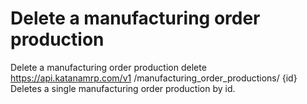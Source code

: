 # Delete a manufacturing order production

Delete a manufacturing order production delete https://api.katanamrp.com/v1
/manufacturing_order_productions/ {id} Deletes a single manufacturing order production
by id.

